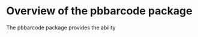 Overview of the pbbarcode package
=================================

The pbbarcode package provides the ability 
